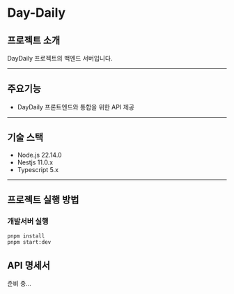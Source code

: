 # Day-Daily

## 프로젝트 소개
DayDaily 프로젝트의 백엔드 서버입니다.

---
## 주요기능
- DayDaily 프론트엔드와 통합을 위한 API 제공

---
## 기술 스택
- Node.js 22.14.0
- Nestjs 11.0.x
- Typescript 5.x

---
## 프로젝트 실행 방법
### 개발서버 실행
```shell
pnpm install
pnpm start:dev
```

## API 명세서

준비 중...